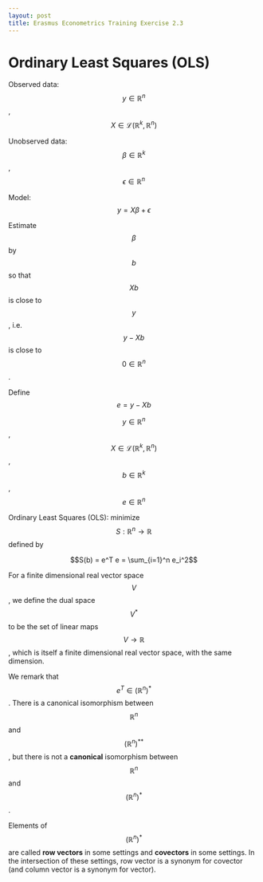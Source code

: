 ```yaml
---
layout: post
title: Erasmus Econometrics Training Exercise 2.3
---
```


# Ordinary Least Squares (OLS)

Observed data: $$y \in \mathbb{R}^n$$, $$X \in \mathscr{L}(\mathbb{R}^k,\mathbb{R}^n)$$

Unobserved data: $$\beta \in \mathbb{R}^k$$, $$\epsilon \in \mathbb{R}^n$$

Model: $$y = X\beta + \epsilon$$

Estimate $$\beta$$ by $$b$$ so that $$Xb$$ is close to $$y$$, i.e. $$y-Xb$$ is close to $$0 \in \mathbb{R}^n$$.

Define $$e=y-Xb$$

$$y \in \mathbb{R}^n$$, $$X \in \mathscr{L}(\mathbb{R}^k,\mathbb{R}^n)$$, $$b \in \mathbb{R}^k$$, $$e \in \mathbb{R}^n$$

Ordinary Least Squares (OLS): minimize $$S:\mathbb{R}^n \to \mathbb{R}$$ defined by

$$S(b) = e^T e = \sum_{i=1}^n e_i^2$$

For a finite dimensional real vector space $$V$$, we define the dual space $$V^*$$ to be the 
set of linear maps $$V \to \mathbb{R}$$, which is itself a finite dimensional real vector space, with the
same dimension.

We remark that $$e^T \in (\mathbb{R}^n)^*$$. There is a canonical isomorphism between
$$\mathbb{R}^n$$ and  $$(\mathbb{R}^n)^{**}$$, but there is not a **canonical** isomorphism
between $$\mathbb{R}^n$$ and $$(\mathbb{R}^n)^*$$.

Elements of $$(\mathbb{R}^n)^*$$ are called **row vectors** in some settings and **covectors** in some settings.
In the intersection of these settings, row vector is a synonym for covector (and column vector is a synonym for vector).

